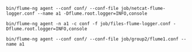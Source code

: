    bin/flume-ng agent --conf conf/ --conf-file job/netcat-flume-logger.conf --name a1 -Dflume.root.logger=INFO,console
    
    bin/flume-ng agent -n a1 -c conf -f job/files-flume-logger.conf -Dflume.root.logger=INFO,console

    bin/flume-ng agent --conf conf/ --conf-file job/group2/flume1.conf --name a1